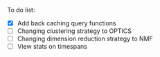 To do list:
- [X] Add back caching query functions
- [ ] Changing clustering strategy to OPTICS
- [ ] Changing dimension reduction strategy to NMF
- [ ] View stats on timespans

